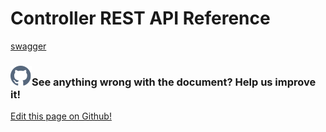# Controller REST API Reference
[swagger](./swagger/3.0.0/controller/openapi.json)



<aside class="notifications contribute">
  <h3><img src="/images/icos/ico-github.svg" alt="">See anything wrong with the document? Help us improve it!</h3>
  <a href="https://github.com/eclipse-iofog/iofog.org/edit/develop/content/docs/3.0/reference-controller/rest-api.md"
    target="_blank">
    <p>Edit this page on Github!</p>
  </a>
</aside>
